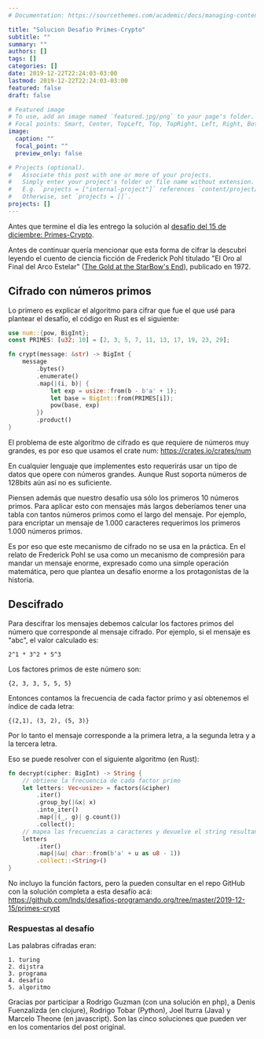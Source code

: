 ```yaml
---
# Documentation: https://sourcethemes.com/academic/docs/managing-content/

title: "Solucion Desafio Primes-Crypto"
subtitle: ""
summary: ""
authors: []
tags: []
categories: []
date: 2019-12-22T22:24:03-03:00
lastmod: 2019-12-22T22:24:03-03:00
featured: false
draft: false

# Featured image
# To use, add an image named `featured.jpg/png` to your page's folder.
# Focal points: Smart, Center, TopLeft, Top, TopRight, Left, Right, BottomLeft, Bottom, BottomRight.
image:
  caption: ""
  focal_point: ""
  preview_only: false

# Projects (optional).
#   Associate this post with one or more of your projects.
#   Simply enter your project's folder or file name without extension.
#   E.g. `projects = ["internal-project"]` references `content/project/deep-learning/index.md`.
#   Otherwise, set `projects = []`.
projects: []
---
```


Antes que termine el día les entrego la solución al [desafío del 15 de diciembre: Primes-Crypto](/blog/2019/12/15/desafio-primes-crypto.html).

Antes de continuar quería mencionar que esta forma de cifrar la descubrí leyendo el cuento de ciencia ficción de Frederick Pohl titulado "El Oro al Final del Arco Estelar" ([The Gold at the StarBow's End](https://en.wikipedia.org/wiki/The_Gold_at_the_Starbow%27s_End)), publicado en 1972.

## Cifrado con números primos

Lo primero es explicar el algoritmo para cifrar que fue el que usé para plantear el desafío, el código en Rust es el siguiente:

```rust
use num::{pow, BigInt};
const PRIMES: [u32; 10] = [2, 3, 5, 7, 11, 13, 17, 19, 23, 29];

fn crypt(message: &str) -> BigInt {
    message
        .bytes()
        .enumerate()
        .map(|(i, b)| {
            let exp = usize::from(b - b'a' + 1);
            let base = BigInt::from(PRIMES[i]);
            pow(base, exp)
        })
        .product()
}
```

El problema de este algoritmo de cifrado es que requiere de números muy grandes, es por eso que usamos el crate num: https://crates.io/crates/num

En cualquier lenguaje que implementes esto requerirás usar un tipo de datos que opere con números grandes. Aunque Rust soporta números de 128bits aún así no es suficiente.

Piensen además que nuestro desafío usa sólo los primeros 10 números primos. Para aplicar esto con mensajes más largos deberíamos tener una tabla con tantos números primos como el largo del mensaje. Por ejemplo, para encriptar un mensaje de 1.000 caracteres requerimos los primeros 1.000 números primos. 

Es por eso que este mecanismo de cifrado no se usa en la práctica. En el relato de Frederick Pohl se usa como un mecanismo de compresión para mandar un mensaje enorme, expresado como una simple operación matemática, pero que plantea un desafío enorme a los protagonistas de la historia.

## Descifrado

Para descifrar los mensajes debemos calcular los factores primos del número que corresponde al mensaje cifrado. Por ejemplo, si el mensaje es "abc", el valor calculado es:

    2^1 * 3^2 * 5^3

Los factores primos de este número son:

    {2, 3, 3, 5, 5, 5}

Entonces contamos la frecuencia de cada factor primo y así obtenemos el índice de cada letra:

    {(2,1), (3, 2), (5, 3)}

Por lo tanto el mensaje corresponde a la primera letra, a la segunda letra y a la tercera letra.

Eso se puede resolver con el siguiente algoritmo (en Rust):

```rust
fn decrypt(cipher: BigInt) -> String {
    // obtiene la frecuencia de cada factor primo
    let letters: Vec<usize> = factors(&cipher)
        .iter()
        .group_by(|&x| x)
        .into_iter()
        .map(|(_, g)| g.count())
        .collect();
    // mapea las frecuencias a caracteres y devuelve el string resultante
    letters
        .iter()
        .map(|&u| char::from(b'a' + u as u8 - 1))
        .collect::<String>()
}
```

No incluyo la función factors, pero la pueden consultar en el repo GitHub con la solución completa a esta desafío acá: https://github.com/lnds/desafios-programando.org/tree/master/2019-12-15/primes-crypt

### Respuestas al desafío

Las palabras cifradas eran: 

    1. turing
    2. dijstra
    3. programa
    4. desafio
    5. algoritmo

Gracias por participar a Rodrigo Guzman (con una solución en php), a Denis Fuenzalizda (en clojure), Rodrigo Tobar (Python), Joel Iturra (Java) y Marcelo Theone (en javascript). Son las cinco soluciones que pueden ver en los comentarios del post original.


